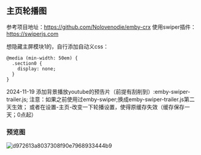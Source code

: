 ## 主页轮播图

参考项目地址：https://github.com/Nolovenodie/emby-crx 使用swiper插件：https://swiperjs.com

想隐藏主屏模块1的，自行添加自动义css：
```
@media (min-width: 50em) {
  .section0 {
    display: none;
  }
}
```
2024-11-19 添加背景播放youtube的预告片（前提有刮削到）:emby-swiper-trailer.js;
注意：如果之前使用过emby-swiper;换成emby-swiper-trailer.js第二天生效；
或者在设置-主页-改变一下轮播设置，使得原缓存失效（缓存保存一天；0点起）
### 预览图
![d972613a8037308f90e7968933444b9](https://github.com/jackloves111/emby-front-end-mod/assets/89971817/48a4b66c-a412-4f67-8dab-d4e96354d5c8)
